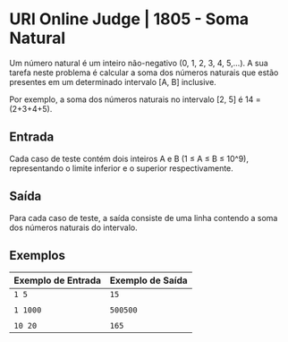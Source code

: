 # URI Online Judge | 1805 - Soma Natural
Um número natural é um inteiro não-negativo (0, 1, 2, 3, 4, 5,...). A sua tarefa neste problema é calcular a soma dos números naturais que estão presentes em um determinado intervalo [A, B] inclusive.

Por exemplo, a soma dos números naturais no intervalo [2, 5] é 14 = (2+3+4+5).

## Entrada
Cada caso de teste contém dois inteiros A e B (1 ≤ A ≤ B ≤ 10^9), representando o limite inferior e o superior respectivamente.

## Saída
Para cada caso de teste, a saída consiste de uma linha contendo a soma dos números naturais do intervalo.

## Exemplos
|Exemplo de Entrada|Exemplo de Saída|
|-|-|
|`1 5`|`15`|
|||
|`1 1000`|`500500`|
|||
|`10 20`|`165`|